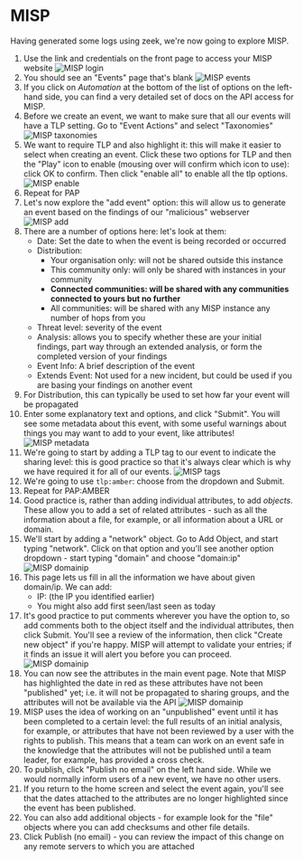 # MISP

Having generated some logs using zeek, we're now going to explore MISP.

1. Use the link and credentials on the front page to access your MISP website
![MISP login](images/misp_1.png)
2. You should see an "Events" page that's blank
![MISP events](images/misp_2.png)
3. If you click on *Automation* at the bottom of the list of options on the left-hand side, you can find a very detailed set of docs on the API access for MISP.
5. Before we create an event, we want to make sure that all our events will have a TLP setting. Go to "Event Actions" and select "Taxonomies"
![MISP taxonomies](images/misp_4.png)
6. We want to require TLP and also highlight it: this will make it easier to select when creating an event. Click these two options for TLP and then the "Play" icon to enable (mousing over will confirm which icon to use): click OK to confirm. Then click "enable all" to enable all the tlp options.
![MISP enable](images/misp_4a.png)
7. Repeat for PAP
7. Let's now explore the "add event" option: this will allow us to generate an event based on the findings of our "malicious" webserver
![MISP add](images/misp_5.png)
8. There are a number of options here: let's look at them:
    - Date: Set the date to when the event is being recorded or occurred
	- Distribution:
	    - Your organisation only: will not be shared outside this instance
		- This community only: will only be shared with instances in your community
		- **Connected communities: will be shared with any communities connected to yours but no further**
		- All communities: will be shared with any MISP instance any number of hops from you
	- Threat level: severity of the event
	- Analysis: allows you to specify whether these are your initial findings, part way through an extended analysis, or form the completed version of your findings
	- Event Info: A brief description of the event
	- Extends Event: Not used for a new incident, but could be used if you are basing your findings on another event
9. For Distribution, this can typically be used to set how far your event will be propagated
10. Enter some explanatory text and options, and click "Submit". You will see some metadata about this event, with some useful warnings about things you may want to add to your event, like attributes!
![MISP metadata](images/misp_6.png)
11. We're going to start by adding a TLP tag to our event to indicate the sharing level: this is good practice so that it's always clear which is why we have required it for all of our events. 
![MISP tags](images/misp_7.png)
12. We're going to use `tlp:amber`: choose from the dropdown and Submit.
13. Repeat for PAP:AMBER
14. Good practice is, rather than adding individual attributes, to add *objects*. These allow you to add a set of related attributes - such as all the information about a file, for example, or all information about a URL or domain. 
15. We'll start by adding a "network" object. Go to Add Object, and start typing "network". Click on that option and you'll see another option dropdown - start typing "domain" and choose "domain:ip"
![MISP domainip](images/misp_8.png)
16. This page lets us fill in all the information we have about given domain/ip. We can add:
	- IP: (the IP you identified earlier)
	- You might also add first seen/last seen as today
17. It's good practice to put comments wherever you have the option to, so add comments both to the object itself and the individual attributes, then click Submit. You'll see a review of the information, then click "Create new object" if you're happy. MISP will attempt to validate your entries; if it finds an issue it will alert you before you can proceed.
![MISP domainip](images/misp_9.png)
18. You can now see the attributes in the main event page. Note that MISP has highlighted the date in red as these attributes have not been "published" yet; i.e. it will not be propagated to sharing groups, and the attributes will not be available via the API
![MISP domainip](images/misp_10.png)
19. MISP uses the idea of working on an "unpublished" event until it has been completed to a certain level: the full results of an initial analysis, for example, or attributes that have not been reviewed by a user with the rights to publish. This means that a team can work on an event safe in the knowledge that the attributes will not be published until a team leader, for example, has provided a cross check.
20. To publish, click "Publish no email" on the left hand side. While we would normally inform users of a new event, we have no other users.
21. If you return to the home screen and select the event again, you'll see that the dates attached to the attributes are no longer highlighted since the event has been published.
22. You can also add additional objects - for example look for the "file" objects where you can add checksums and other file details.
23. Click Publish (no email) - you can review the impact of this change on any remote servers to which you are attached





